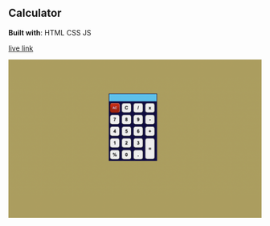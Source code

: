 ## Calculator 
**Built with**: 
HTML CSS JS

[live link](https://stunning-salamander-cec358.netlify.app/)

![output](./Image/Calculator.png)
